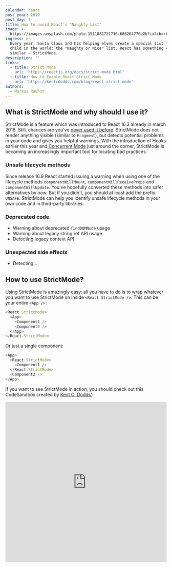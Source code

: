 ```yaml
---
calendar: react
post_year: 2019
post_day: 1
title: How to avoid React's "Naughty List"
image: >-
  https://images.unsplash.com/photo-1511881721716-686204776e2b?ixlib=rb-1.2.1&auto=format&fit=crop&w=1400&q=80
ingress: >-
  Every year, Santa Claus and his helping elves create a special list for every
  child in the world: the "Naughty or Nice" list. React has something very
  similar – StrictMode.
description: ''
links:
  - title: Strict Mode
    url: 'https://reactjs.org/docs/strict-mode.html'
  - title: How to Enable React Strict Mode
    url: 'https://kentcdodds.com/blog/react-strict-mode'
authors:
  - Markus Rauhut
---
```

## What is StrictMode and why should I use it?

StrictMode is a feature which was introduced to React 16.3 already in march 2018. Still, chances are you've [never used it before](https://medium.com/nmc-techblog/wait-youre-not-using-react-strictmode-a9713927a33b). StrictMode does not render anything visible (similar to `Fragment`), but detects potential problems in your code and gives you helpful warnings. With the introduction of Hooks earlier this year and [Concurrent Mode](https://reactjs.org/docs/concurrent-mode-intro.html) just around the corner, StrictMode is becoming an increasingly important tool for locating bad practices.

### Unsafe lifecycle methods

Since release 16.9 React started issuing a warning when using one of the lifecycle methods `componentWillMount`, `componentWillReceiveProps` and `componentWillUpdate`. You've hopefully converted these methods into safer alternatives by now. But if you didn't, you should at least add the prefix `UNSAFE`. StrictMode can help you identify unsafe lifecycle methods in your own code and in third-party libraries.

### Deprecated code

- Warning about deprecated `findDOMNode` usage
- Warning about legacy string ref API usage
- Detecting legacy context API

### Unexpected side effects

- Detecting...


## How to use StrictMode?

Using StrictMode is amazingly easy: all you have to do is to wrap whatever you want to use StrictMode on inside `<React.StrictMode />`. This can be your entire `<App />`:

```js 
<React.StrictMode>
  <App>
    <Component1 />
    <Component2 />
  </App>
</React.StrictMode>
```

Or just a single component:

```js 
<App>
  <React.StrictMode>
    <Component1 />
  </React.StrictMode>
  <Component2 />
</App>
```

If you want to see StrictMode in action, you should check out this CodeSandbox created by [Kent C. Dodds'](https://twitter.com/kentcdodds):

<iframe
     src="https://codesandbox.io/embed/y01q7vmpnz?autoresize=1&expanddevtools=1&fontsize=14&hidenavigation=1"
     style="width:100%; height:500px; border:0; border-radius: 4px; overflow:hidden;"
     title="React Codesandbox"
     allow="geolocation; microphone; camera; midi; vr; accelerometer; gyroscope; payment; ambient-light-sensor; encrypted-media; usb"
     sandbox="allow-modals allow-forms allow-popups allow-scripts allow-same-origin"
   ></iframe>
